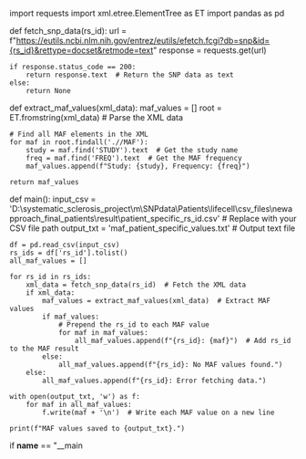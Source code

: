 import requests
import xml.etree.ElementTree as ET
import pandas as pd

def fetch_snp_data(rs_id):
    url = f"https://eutils.ncbi.nlm.nih.gov/entrez/eutils/efetch.fcgi?db=snp&id={rs_id}&rettype=docset&retmode=text"
    response = requests.get(url)
    
    if response.status_code == 200:
        return response.text  # Return the SNP data as text
    else:
        return None
def extract_maf_values(xml_data):
    maf_values = []
    root = ET.fromstring(xml_data)  # Parse the XML data
    
    # Find all MAF elements in the XML
    for maf in root.findall('.//MAF'):
        study = maf.find('STUDY').text  # Get the study name
        freq = maf.find('FREQ').text  # Get the MAF frequency
        maf_values.append(f"Study: {study}, Frequency: {freq}")
    
    return maf_values

def main():
    input_csv = 'D:\\systematic_sclerosis_project\\m\\SNPdata\\Patients\\lifecell\\csv_files\\newapproach_final_patients\\result\\patient_specific_rs_id.csv'  # Replace with your CSV file path
    output_txt = 'maf_patient_specific_values.txt'  # Output text file
    
    df = pd.read_csv(input_csv)
    rs_ids = df['rs_id'].tolist()
    all_maf_values = []

    for rs_id in rs_ids:
        xml_data = fetch_snp_data(rs_id)  # Fetch the XML data
        if xml_data:
            maf_values = extract_maf_values(xml_data)  # Extract MAF values
            if maf_values:
                # Prepend the rs_id to each MAF value
                for maf in maf_values:
                    all_maf_values.append(f"{rs_id}: {maf}")  # Add rs_id to the MAF result
            else:
                all_maf_values.append(f"{rs_id}: No MAF values found.")
        else:
            all_maf_values.append(f"{rs_id}: Error fetching data.")
    
    with open(output_txt, 'w') as f:
        for maf in all_maf_values:
            f.write(maf + '\n')  # Write each MAF value on a new line
    
    print(f"MAF values saved to {output_txt}.")
if __name__ == "__main
